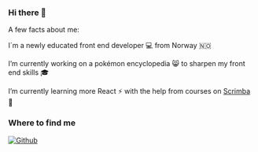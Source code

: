 ### Hi there 👋

<!--
**Kaladinge/Kaladinge** is a ✨ _special_ ✨ repository because its `README.md` (this file) appears on your GitHub profile.

Here are some ideas to get you started:

- 🔭 I’m currently working on ...
- 🌱 I’m currently learning ...
- 👯 I’m looking to collaborate on ...
- 🤔 I’m looking for help with ...
- 💬 Ask me about ...
- 📫 How to reach me: ...
- 😄 Pronouns: ...
- ⚡ Fun fact: ...
-->

A few facts about me:

I´m a newly educated front end developer 💻 from Norway 🇳🇴

I’m currently working on a pokémon encyclopedia :smile_cat: to sharpen my front end skills :mortar_board:

I’m currently learning more React :zap: with the help from courses on [Scrimba](https://scrimba.com/) :school:

### Where to find me

<a href="https://github.com/Kaladinge" target="_blank"><img alt="Github" src="https://img.shields.io/badge/GitHub-%2312100E.svg?&style=for-the-badge&logo=Github&logoColor=white" /></a>

